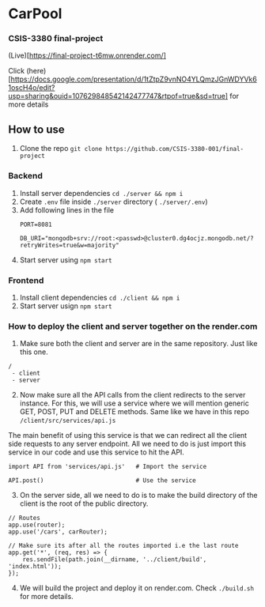 # CarPool

### CSIS-3380 final-project
(Live)[https://final-project-t6mw.onrender.com/]

Click (here)[https://docs.google.com/presentation/d/1tZtpZ9vnNO4YLQmzJGnWDYVk61oscH4o/edit?usp=sharing&ouid=107629848542142477747&rtpof=true&sd=true] for more details

## How to use
1. Clone the repo
    `git clone https://github.com/CSIS-3380-001/final-project`

### Backend
1. Install server dependencies
    `cd ./server && npm i`
2. Create `.env` file inside `./server` directory ( `./server/.env`)
3. Add following lines in the file
    ```
    PORT=8081

    DB_URI="mongodb+srv://root:<passwd>@cluster0.dg4ocjz.mongodb.net/?retryWrites=true&w=majority"
    ```
4. Start server using `npm start`

### Frontend
1. Install client dependencies
    `cd ./client && npm i`
2. Start server usign `npm start`

### How to deploy the client and server together on the render.com
1. Make sure both the client and server are in the same repository. Just like this one. 
```
/
 - client
 - server
```
2. Now make sure all the API calls from the client redirects to the server instance. For this, we will use a service where we will mention generic GET, POST, PUT and DELETE methods. Same like we have in this repo `/client/src/services/api.js`

The main benefit of using this service is that we can redirect all the client side requests to any server endpoint. All we need to do is just import this service in our code and use this service to hit the API. 
```
import API from 'services/api.js'   # Import the service

API.post()                          # Use the service 
```
 
3. On the server side, all we need to do is to make the build directory of the client is the root of the public directory. 
```
// Routes
app.use(router);
app.use('/cars', carRouter);

// Make sure its after all the routes imported i.e the last route
app.get('*', (req, res) => {
    res.sendFile(path.join(__dirname, '../client/build', 'index.html'));
});
```

4. We will build the project and deploy it on render.com. Check `./build.sh` for more details.
